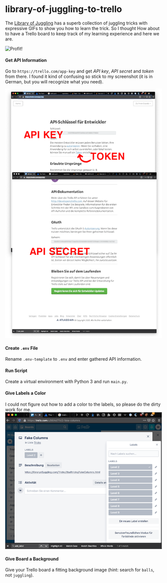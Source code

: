 # library-of-juggling-to-trello

The [Library of Juggling](https://libraryofjuggling.com/TricksByDifficulty.html) has a superb collection of juggling tricks with expressive GIFs to show you how to learn the trick.
So I thought How about to have a Trello board to keep track of my learning experience and here we are.

![Profit!](docs/profit.gif)

#### Get API Information

Go to `https://trello.com/app-key` and get *API key*, *API secret* and *token* from there. 
I found it kind of confusing so stick to my screenshot (it is in German, but you will recognize what you need).

![Get API Information](docs/api-information.png) 

#### Create `.env` File

Rename `.env-template` to `.env` and enter gathered API information.

#### Run Script

Create a virtual environment with Python 3 and run `main.py`.

#### Give Labels a Color

I could not figure out how to add a color to the labels, so please do the dirty work for me.
![Give Labels a Color](docs/labels.png) 

#### Give Board a Background

Give your Trello board a fitting background image (hint: search for `balls`, not `juggling`).
